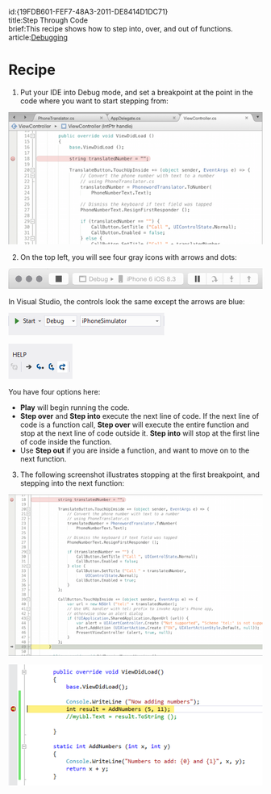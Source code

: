id:{19FDB601-FEF7-48A3-2011-DE8414D1DC71}  
title:Step Through Code  
brief:This recipe shows how to step into, over, and out of functions.  
article:[Debugging](/guides/ios/deployment,_testing,_and_metrics/debugging_in_xamarin_ios)  

<a name="Recipe" class="injected"></a>


# Recipe

1. Put your IDE into Debug mode, and set a breakpoint at the point in the
code where you want to start stepping from:

 [ ![](Images/ios_step_02.png)](Images/ios_step_02.png)

2. On the top left, you will see four gray icons with arrows and dots:

 [ ![](Images/ios_step_01.png)](Images/ios_step_01.png)

In Visual Studio, the controls look the same except the arrows are blue:

 [ ![](Images/ios_step_00_vs.png)](Images/ios_step_00_vs.png)

 [ ![](Images/ios_step_01_vs.png)](Images/ios_step_01_vs.png)

You have four options here:

-  **Play** will begin running the code.
-  **Step over** and  **Step into** execute the next line of code. If the next line of code is a function call,  **Step over** will execute the entire function and stop at the next line of code outside it.  **Step into** will stop at the first line of code inside the function.
-  Use  **Step out** if you are inside a function, and want to move on to the next function.


3. The following screenshot illustrates stopping at the first breakpoint, and stepping into the next function:

 [ ![](Images/ios_step_03.png)](Images/ios_step_03.png)

 [ ![](Images/ios_step_03_vs.png)](Images/ios_step_03_vs.png)
